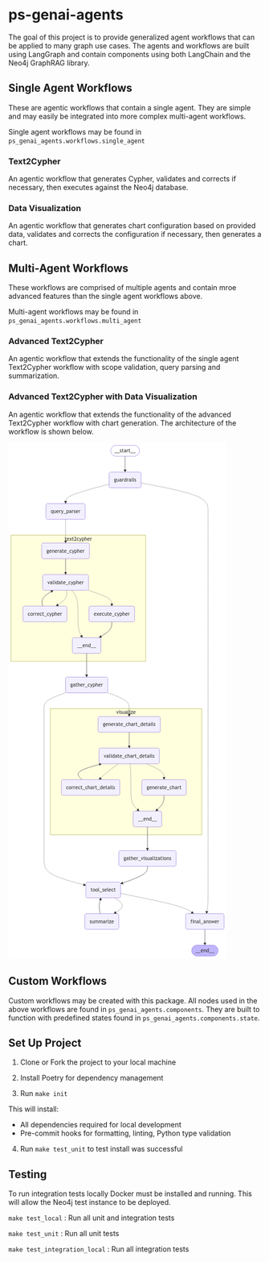 # ps-genai-agents
The goal of this project is to provide generalized agent workflows that can be applied to many graph use cases. The agents and workflows are built using LangGraph and contain components using both LangChain and the Neo4j GraphRAG library.

## Single Agent Workflows
These are agentic workflows that contain a single agent. They are simple and may easily be integrated into more complex multi-agent workflows.

Single agent workflows may be found in `ps_genai_agents.workflows.single_agent`

### Text2Cypher
An agentic workflow that generates Cypher, validates and corrects if necessary, then executes against the Neo4j database.

### Data Visualization
An agentic workflow that generates chart configuration based on provided data, validates and corrects the configuration if necessary, then generates a chart.

## Multi-Agent Workflows
These workflows are comprised of multiple agents and contain mroe advanced features than the single agent workflows above.

Multi-agent workflows may be found in `ps_genai_agents.workflows.multi_agent`

### Advanced Text2Cypher
An agentic workflow that extends the functionality of the single agent Text2Cypher workflow with scope validation, query parsing and summarization.

### Advanced Text2Cypher with Data Visualization
An agentic workflow that extends the functionality of the advanced Text2Cypher workflow with chart generation. The architecture of the workflow is shown below.

![t2c-v](./docs/assets/images/text2cypher-with-visualization-workflow.png)

## Custom Workflows
Custom workflows may be created with this package. All nodes used in the above workflows are found in `ps_genai_agents.components`. They are built to function with predefined states found in `ps_genai_agents.components.state`.


## Set Up Project

1. Clone or Fork the project to your local machine

2. Install Poetry for dependency management

3. Run `make init`

This will install:
* All dependencies required for local development
* Pre-commit hooks for formatting, linting, Python type validation

4. Run `make test_unit` to test install was successful


## Testing
To run integration tests locally Docker must be installed and running. This will allow the Neo4j test instance to be deployed.

`make test_local` : Run all unit and integration tests

`make test_unit` : Run all unit tests

`make test_integration_local` : Run all integration tests
